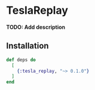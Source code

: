 # TeslaReplay

**TODO: Add description**

## Installation

```elixir
def deps do
  [
    {:tesla_replay, "~> 0.1.0"}
  ]
end
```
